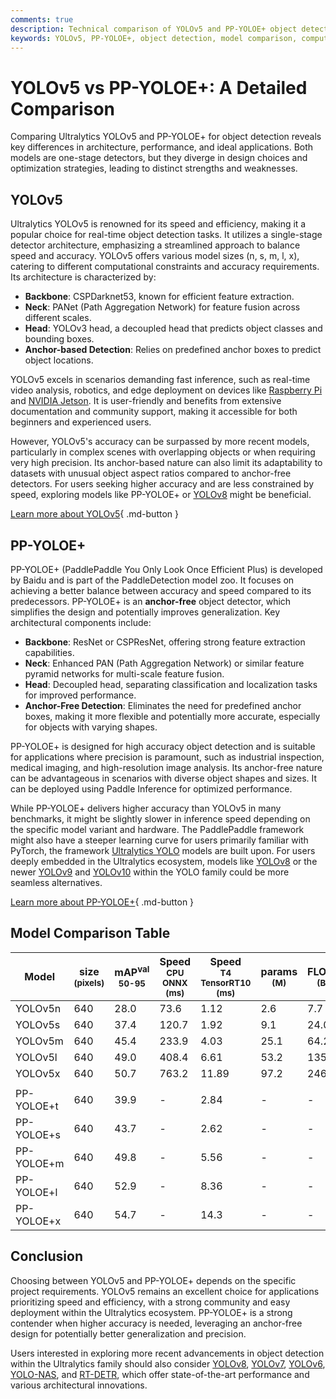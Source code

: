```yaml
---
comments: true
description: Technical comparison of YOLOv5 and PP-YOLOE+ object detection models, focusing on architecture, performance, and use cases.
keywords: YOLOv5, PP-YOLOE+, object detection, model comparison, computer vision, Ultralytics
---
```


# YOLOv5 vs PP-YOLOE+: A Detailed Comparison

Comparing Ultralytics YOLOv5 and PP-YOLOE+ for object detection reveals key differences in architecture, performance, and ideal applications. Both models are one-stage detectors, but they diverge in design choices and optimization strategies, leading to distinct strengths and weaknesses.

<script async src="https://cdn.jsdelivr.net/npm/chart.js@3.9.1/dist/chart.min.js"></script>
<script defer src="../../javascript/benchmark.js"></script>

<canvas id="modelComparisonChart" width="1024" height="400" active-models='["YOLOv5", "PP-YOLOE+"]'></canvas>

## YOLOv5

Ultralytics YOLOv5 is renowned for its speed and efficiency, making it a popular choice for real-time object detection tasks. It utilizes a single-stage detector architecture, emphasizing a streamlined approach to balance speed and accuracy. YOLOv5 offers various model sizes (n, s, m, l, x), catering to different computational constraints and accuracy requirements. Its architecture is characterized by:

- **Backbone**: CSPDarknet53, known for efficient feature extraction.
- **Neck**: PANet (Path Aggregation Network) for feature fusion across different scales.
- **Head**: YOLOv3 head, a decoupled head that predicts object classes and bounding boxes.
- **Anchor-based Detection**: Relies on predefined anchor boxes to predict object locations.

YOLOv5 excels in scenarios demanding fast inference, such as real-time video analysis, robotics, and edge deployment on devices like [Raspberry Pi](https://docs.ultralytics.com/guides/raspberry-pi/) and [NVIDIA Jetson](https://docs.ultralytics.com/guides/nvidia-jetson/). It is user-friendly and benefits from extensive documentation and community support, making it accessible for both beginners and experienced users.

However, YOLOv5's accuracy can be surpassed by more recent models, particularly in complex scenes with overlapping objects or when requiring very high precision. Its anchor-based nature can also limit its adaptability to datasets with unusual object aspect ratios compared to anchor-free detectors. For users seeking higher accuracy and are less constrained by speed, exploring models like PP-YOLOE+ or [YOLOv8](https://www.ultralytics.com/yolo) might be beneficial.

[Learn more about YOLOv5](https://docs.ultralytics.com/models/yolov5/){ .md-button }

## PP-YOLOE+

PP-YOLOE+ (PaddlePaddle You Only Look Once Efficient Plus) is developed by Baidu and is part of the PaddleDetection model zoo. It focuses on achieving a better balance between accuracy and speed compared to its predecessors. PP-YOLOE+ is an **anchor-free** object detector, which simplifies the design and potentially improves generalization. Key architectural components include:

- **Backbone**: ResNet or CSPResNet, offering strong feature extraction capabilities.
- **Neck**: Enhanced PAN (Path Aggregation Network) or similar feature pyramid networks for multi-scale feature fusion.
- **Head**: Decoupled head, separating classification and localization tasks for improved performance.
- **Anchor-Free Detection**: Eliminates the need for predefined anchor boxes, making it more flexible and potentially more accurate, especially for objects with varying shapes.

PP-YOLOE+ is designed for high accuracy object detection and is suitable for applications where precision is paramount, such as industrial inspection, medical imaging, and high-resolution image analysis. Its anchor-free nature can be advantageous in scenarios with diverse object shapes and sizes. It can be deployed using Paddle Inference for optimized performance.

While PP-YOLOE+ delivers higher accuracy than YOLOv5 in many benchmarks, it might be slightly slower in inference speed depending on the specific model variant and hardware. The PaddlePaddle framework might also have a steeper learning curve for users primarily familiar with PyTorch, the framework [Ultralytics YOLO](https://www.ultralytics.com/yolo) models are built upon. For users deeply embedded in the Ultralytics ecosystem, models like [YOLOv8](https://www.ultralytics.com/yolo) or the newer [YOLOv9](https://docs.ultralytics.com/models/yolov9/) and [YOLOv10](https://docs.ultralytics.com/models/yolov10/) within the YOLO family could be more seamless alternatives.

[Learn more about PP-YOLOE+](https://github.com/PaddlePaddle/PaddleDetection/tree/develop/configs/ppyoloe){ .md-button }

## Model Comparison Table

| Model      | size<br><sup>(pixels) | mAP<sup>val<br>50-95 | Speed<br><sup>CPU ONNX<br>(ms) | Speed<br><sup>T4 TensorRT10<br>(ms) | params<br><sup>(M) | FLOPs<br><sup>(B) |
| ---------- | --------------------- | -------------------- | ------------------------------ | ----------------------------------- | ------------------ | ----------------- |
| YOLOv5n    | 640                   | 28.0                 | 73.6                           | 1.12                                | 2.6                | 7.7               |
| YOLOv5s    | 640                   | 37.4                 | 120.7                          | 1.92                                | 9.1                | 24.0              |
| YOLOv5m    | 640                   | 45.4                 | 233.9                          | 4.03                                | 25.1               | 64.2              |
| YOLOv5l    | 640                   | 49.0                 | 408.4                          | 6.61                                | 53.2               | 135.0             |
| YOLOv5x    | 640                   | 50.7                 | 763.2                          | 11.89                               | 97.2               | 246.4             |
|            |                       |                      |                                |                                     |                    |                   |
| PP-YOLOE+t | 640                   | 39.9                 | -                              | 2.84                                | -                  | -                 |
| PP-YOLOE+s | 640                   | 43.7                 | -                              | 2.62                                | -                  | -                 |
| PP-YOLOE+m | 640                   | 49.8                 | -                              | 5.56                                | -                  | -                 |
| PP-YOLOE+l | 640                   | 52.9                 | -                              | 8.36                                | -                  | -                 |
| PP-YOLOE+x | 640                   | 54.7                 | -                              | 14.3                                | -                  | -                 |

## Conclusion

Choosing between YOLOv5 and PP-YOLOE+ depends on the specific project requirements. YOLOv5 remains an excellent choice for applications prioritizing speed and efficiency, with a strong community and easy deployment within the Ultralytics ecosystem. PP-YOLOE+ is a strong contender when higher accuracy is needed, leveraging an anchor-free design for potentially better generalization and precision.

Users interested in exploring more recent advancements in object detection within the Ultralytics family should also consider [YOLOv8](https://www.ultralytics.com/yolo), [YOLOv7](https://docs.ultralytics.com/models/yolov7/), [YOLOv6](https://docs.ultralytics.com/models/yolov6/), [YOLO-NAS](https://docs.ultralytics.com/models/yolo-nas/), and [RT-DETR](https://docs.ultralytics.com/models/rtdetr/), which offer state-of-the-art performance and various architectural innovations.
